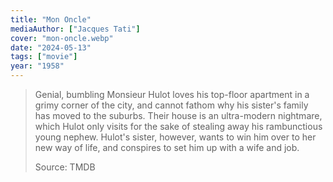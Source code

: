 ```yaml
---
title: "Mon Oncle"
mediaAuthor: ["Jacques Tati"]
cover: "mon-oncle.webp"
date: "2024-05-13"
tags: ["movie"]
year: "1958"
---
```


> Genial, bumbling Monsieur Hulot loves his top-floor apartment in a grimy corner of the city, and cannot fathom why his sister's family has moved to the suburbs. Their house is an ultra-modern nightmare, which Hulot only visits for the sake of stealing away his rambunctious young nephew. Hulot's sister, however, wants to win him over to her new way of life, and conspires to set him up with a wife and job.
>
> Source: TMDB
